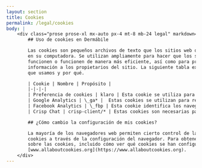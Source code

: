```yaml
---
layout: section
title: Cookies
permalink: /legal/cookies
body: |
    <div class="prose prose-xl mx-auto px-4 mt-8 mb-24 legal" markdown="1">
        ## Uso de cookies en Dermábile

        Las cookies son pequeños archivos de texto que los sitios web que visita colocan
        en su computadora. Se utilizan ampliamente para hacer que los sitios web
        funcionen o funcionen de manera más eficiente, así como para proporcionar
        información a los propietarios del sitio. La siguiente tabla explica las cookies
        que usamos y por qué.

        | Cookie | Nombre | Propósito |
        |-|-|-|
        | Preferencia de cookies | klaro | Esta cookie se utiliza para recordar la elección de un usuario acerca de las cookies en nuestro sitio web. |
        | Google Analytics | \_ga* |  Estas cookies se utilizan para recopilar información sobre cómo los visitantes utilizan nuestro sitio web. Usamos la información para compilar informes y ayudarnos a mejorar el sitio web. Las cookies recopilan información de una manera que no identifica directamente a nadie, incluido el número de visitantes al sitio web y al blog, de dónde han venido los visitantes al sitio web y las páginas que visitaron. |
        | Facebook Analytics | \_fbp | Esta cookie identifica los navegadores para proporcionar servicios publicitarios y de análisis de sitios web, y tiene una duración de 90 días. |
        | Crisp Chat | crisp-client/* | Estas cookies son necesarias para que Crisp Chat funcione y pueda restaurar el historial de mensajes de un visitante. Sin esas cookies, el cliente tendría una nueva sesión de chat cada vez que cambia a una nueva página, y el chatbox se comportaría de manera errática. |

        ## ¿Cómo cambio la configuración de mis cookies?

        La mayoría de los navegadores web permiten cierto control de la mayoría de las
        cookies a través de la configuración del navegador. Para obtener más información
        sobre las cookies, incluido cómo ver qué cookies se han configurado, visite
        [www.allaboutcookies.org](https://www.allaboutcookies.org).
    </div>
---
```

